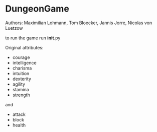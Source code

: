 # DungeonGame
Authors: Maximilian Lohmann, Tom Bloecker, Jannis Jorre, Nicolas von Luetzow

to run the game run __init__.py

Original attributes:
- courage
- intelligence
- charisma
- intuition
- dexterity
- agility
- stamina
- strength

and
- attack
- block
- health

